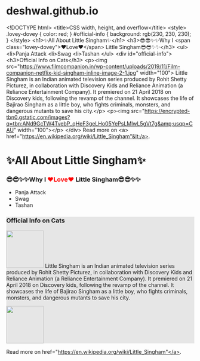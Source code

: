 # deshwal.github.io
&lt;!DOCTYPE html>   &lt;title>CSS width, height, and overflow&lt;/title> &lt;style> .lovey-dovey { color: red; }     #official-info {         background: rgb(230, 230, 230);     } &lt;/style> &lt;h1>✨All About Little Singham✨&lt;/h1>  &lt;h3>😎😎✨✨Why I &lt;span class="lovey-dovey">❤Love❤&lt;/span> Little Singham😎😎✨✨&lt;/h3> &lt;ul>     &lt;li>Panja Attack     &lt;li>Swag     &lt;li>Tashan &lt;/ul>   &lt;div id="official-info">&lt;h3>Official Info on Cats&lt;/h3> &lt;p>&lt;img src="https://www.filmcompanion.in/wp-content/uploads/2019/11/Film-companion-netflix-kid-singham-inline-image-2-1.jpg" width="100"> Little Singham is an Indian animated television series produced by Rohit Shetty Picturez, in collaboration with Discovery Kids and Reliance Animation (a Reliance Entertainment Company). It premiered on 21 April 2018 on Discovery kids, following the revamp of the channel. It showcases the life of Bajirao Singham as a little boy, who fights criminals, monsters, and dangerous mutants to save his city.&lt;/p> &lt;p>&lt;img src="https://encrypted-tbn0.gstatic.com/images?q=tbn:ANd9GcTW4TvebP_qHeF3geLHo05YePsLMlwL5gVt7g&amp;usqp=CAU" width="100">&lt;/p>  &lt;/div>  Read more on &lt;a> href="https://en.wikipedia.org/wiki/Little_Singham"&lt;/a>.



<title>CSS width, height, and overflow</title> <style> .lovey-dovey { color: red; }
    #official-info {
        background: rgb(230, 230, 230);
    }
</style>
<h1>✨All About Little Singham✨</h1>

<h3>😎😎✨✨Why I <span class="lovey-dovey">❤Love❤</span> Little Singham😎😎✨✨</h3>
<ul>
    <li>Panja Attack
    <li>Swag
    <li>Tashan
</ul>


<div id="official-info"><h3>Official Info on Cats</h3>
<p><img src="https://www.filmcompanion.in/wp-content/uploads/2019/11/Film-companion-netflix-kid-singham-inline-image-2-1.jpg" width="100"> Little Singham is an Indian animated television series produced by Rohit Shetty Picturez, in collaboration with Discovery Kids and Reliance Animation (a Reliance Entertainment Company). It premiered on 21 April 2018 on Discovery kids, following the revamp of the channel. It showcases the life of Bajirao Singham as a little boy, who fights criminals, monsters, and dangerous mutants to save his city.</p>
<p><img src="https://encrypted-tbn0.gstatic.com/images?q=tbn:ANd9GcTW4TvebP_qHeF3geLHo05YePsLMlwL5gVt7g&usqp=CAU" width="100"></p>

</div>

Read more on <a> href="https://en.wikipedia.org/wiki/Little_Singham"</a>.
